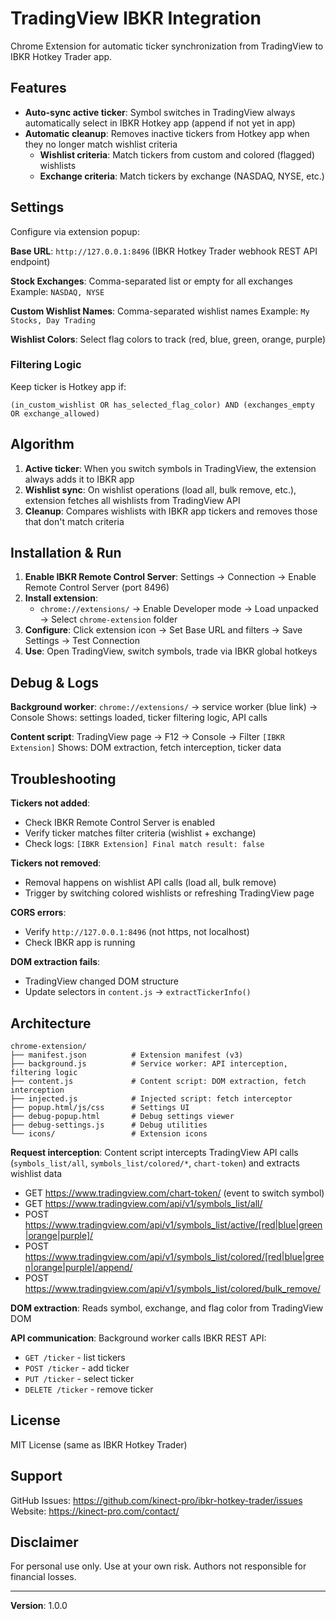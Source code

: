 # TradingView IBKR Integration

Chrome Extension for automatic ticker synchronization from TradingView to IBKR Hotkey Trader app.

## Features

- **Auto-sync active ticker**: Symbol switches in TradingView always automatically select in IBKR Hotkey app (append if not yet in app)
- **Automatic cleanup**: Removes inactive tickers from Hotkey app when they no longer match wishlist criteria
  - **Wishlist criteria**: Match tickers from custom and colored (flagged) wishlists
  - **Exchange criteria**: Match tickers by exchange (NASDAQ, NYSE, etc.)

## Settings

Configure via extension popup:

**Base URL**: `http://127.0.0.1:8496` (IBKR Hotkey Trader webhook REST API endpoint)

**Stock Exchanges**: Comma-separated list or empty for all exchanges
Example: `NASDAQ, NYSE`

**Custom Wishlist Names**: Comma-separated wishlist names
Example: `My Stocks, Day Trading`

**Wishlist Colors**: Select flag colors to track (red, blue, green, orange, purple)

### Filtering Logic

Keep ticker is Hotkey app if:
```
(in_custom_wishlist OR has_selected_flag_color) AND (exchanges_empty OR exchange_allowed)
```

## Algorithm

1. **Active ticker**: When you switch symbols in TradingView, the extension always adds it to IBKR app
2. **Wishlist sync**: On wishlist operations (load all, bulk remove, etc.), extension fetches all wishlists from TradingView API
3. **Cleanup**: Compares wishlists with IBKR app tickers and removes those that don't match criteria

## Installation & Run

1. **Enable IBKR Remote Control Server**: Settings → Connection → Enable Remote Control Server (port 8496)
2. **Install extension**:
   - `chrome://extensions/` → Enable Developer mode → Load unpacked → Select `chrome-extension` folder
3. **Configure**: Click extension icon → Set Base URL and filters → Save Settings → Test Connection
4. **Use**: Open TradingView, switch symbols, trade via IBKR global hotkeys

## Debug & Logs

**Background worker**: `chrome://extensions/` → service worker (blue link) → Console
Shows: settings loaded, ticker filtering logic, API calls

**Content script**: TradingView page → F12 → Console → Filter `[IBKR Extension]`
Shows: DOM extraction, fetch interception, ticker data

## Troubleshooting

**Tickers not added**:
- Check IBKR Remote Control Server is enabled
- Verify ticker matches filter criteria (wishlist + exchange)
- Check logs: `[IBKR Extension] Final match result: false`

**Tickers not removed**:
- Removal happens on wishlist API calls (load all, bulk remove)
- Trigger by switching colored wishlists or refreshing TradingView page

**CORS errors**:
- Verify `http://127.0.0.1:8496` (not https, not localhost)
- Check IBKR app is running

**DOM extraction fails**:
- TradingView changed DOM structure
- Update selectors in `content.js` → `extractTickerInfo()`

## Architecture

```
chrome-extension/
├── manifest.json          # Extension manifest (v3)
├── background.js          # Service worker: API interception, filtering logic
├── content.js             # Content script: DOM extraction, fetch interception
├── injected.js            # Injected script: fetch interceptor
├── popup.html/js/css      # Settings UI
├── debug-popup.html       # Debug settings viewer
├── debug-settings.js      # Debug utilities
└── icons/                 # Extension icons
```

**Request interception**: Content script intercepts TradingView API calls (`symbols_list/all`, `symbols_list/colored/*`, `chart-token`) and extracts wishlist data
- GET https://www.tradingview.com/chart-token/ (event to switch symbol)
- GET https://www.tradingview.com/api/v1/symbols_list/all/
- POST https://www.tradingview.com/api/v1/symbols_list/active/[red|blue|green|orange|purple]/
- POST https://www.tradingview.com/api/v1/symbols_list/colored/[red|blue|green|orange|purple]/append/
- POST https://www.tradingview.com/api/v1/symbols_list/colored/bulk_remove/

**DOM extraction**: Reads symbol, exchange, and flag color from TradingView DOM

**API communication**: Background worker calls IBKR REST API:
- `GET /ticker` - list tickers
- `POST /ticker` - add ticker
- `PUT /ticker` - select ticker
- `DELETE /ticker` - remove ticker

## License

MIT License (same as IBKR Hotkey Trader)

## Support

GitHub Issues: https://github.com/kinect-pro/ibkr-hotkey-trader/issues
Website: https://kinect-pro.com/contact/

## Disclaimer

For personal use only. Use at your own risk. Authors not responsible for financial losses.

---

**Version**: 1.0.0
